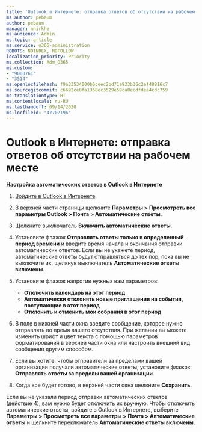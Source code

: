 ```yaml
---
title: 'Outlook в Интернете: отправка ответов об отсутствии на рабочем месте'
ms.author: pebaum
author: pebaum
manager: mnirkhe
ms.audience: Admin
ms.topic: article
ms.service: o365-administration
ROBOTS: NOINDEX, NOFOLLOW
localization_priority: Priority
ms.collection: Adm_O365
ms.custom:
- "9000761"
- "3514"
ms.openlocfilehash: f9a33534000b6ceec2bd71e933b36c2af48816c7
ms.sourcegitcommit: c6692ce0fa1358ec3529e59ca0ecdfdea4cdc759
ms.translationtype: HT
ms.contentlocale: ru-RU
ms.lasthandoff: 09/14/2020
ms.locfileid: "47702196"
---
```

# <a name="outlook-on-the-web-send-out-of-office-replies"></a>Outlook в Интернете: отправка ответов об отсутствии на рабочем месте

**Настройка автоматических ответов в Outlook в Интернете**

1. [Войдите в Outlook в Интернете](https://support.office.com/article/how-to-sign-in-to-outlook-on-the-web-763fab4d-0138-4814-b450-37fc286bcb79).

2. В верхней части страницы щелкните **Параметры > Просмотреть все параметры Outlook > Почта > Автоматические ответы**.

3. Щелкните выключатель **Включить автоматические ответы**.

4. Установите флажок **Отправлять ответы только в определенный период времени** и введите время начала и окончания отправки автоматических ответов. Если вы не укажете период, автоматические ответы будут отправляться до тех пор, пока вы не выключите их, щелкнув выключатель **Автоматические ответы включены**.

5. Установите флажок напротив нужных вам параметров:
    - **Отключить календарь на этот период**
    - **Автоматически отклонять новые приглашения на события, поступающие в этот период**
    - **Отклонить и отменить мои собрания в этот период**

6. В поле в нижней части окна введите сообщение, которое нужно отправлять во время вашего отсутствия. При желании вы можете изменить шрифт и цвет текста с помощью параметров форматирования в верхней части окна или настроить внешний вид сообщения другим способом.

7. Если вы хотите, чтобы отправители за пределами вашей организации получали автоматические ответы, установите флажок **Отправлять ответы за пределы вашей организации**.

8. Когда все будет готово, в верхней части окна щелкните **Сохранить**.

Если вы не указали период отправки автоматических ответов (действие 4), вам нужно будет отключить их вручную. Чтобы отключить автоматические ответы, войдите в Outlook в Интернете, выберите **Параметры > Просмотреть все параметры > Почта > Автоматические ответы** и щелкните переключатель **Автоматические ответы включены**.
